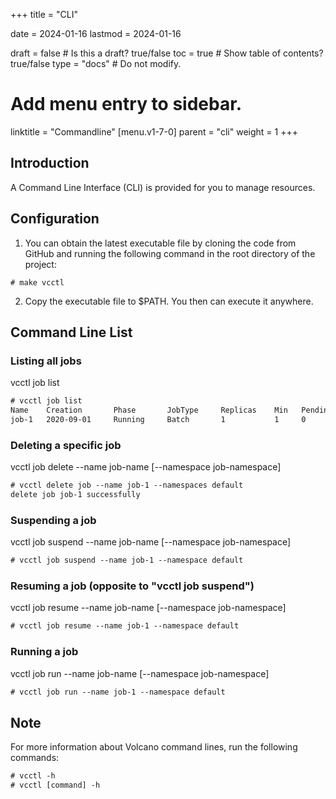+++
title = "CLI"


date = 2024-01-16
lastmod = 2024-01-16

draft = false  # Is this a draft? true/false
toc = true  # Show table of contents? true/false
type = "docs"  # Do not modify.

# Add menu entry to sidebar.
linktitle = "Commandline"
[menu.v1-7-0]
  parent = "cli"
  weight = 1
+++

## Introduction
A Command Line Interface (CLI) is provided for you to manage resources.
## Configuration

1. You can obtain the latest executable file by cloning the code from GitHub and running the following command in the root directory of the project:
```
# make vcctl
``` 
2. Copy the executable file to $PATH. You then can execute it anywhere.

## Command Line List
### Listing all jobs
vcctl job list

```html
# vcctl job list
Name    Creation       Phase       JobType     Replicas    Min   Pending   Running   Succeeded   Failed    Unknown     RetryCount
job-1   2020-09-01     Running     Batch       1           1     0         1         0           0         0           0        
```

### Deleting a specific job
vcctl job delete --name job-name [--namespace job-namespace] 

```html
# vcctl delete job --name job-1 --namespaces default
delete job job-1 successfully
```

### Suspending a job
vcctl job suspend --name job-name [--namespace job-namespace]

```html
# vcctl job suspend --name job-1 --namespace default
```

### Resuming a job (opposite to "vcctl job suspend")
vcctl job resume --name job-name [--namespace job-namespace]

```html
# vcctl job resume --name job-1 --namespace default
```

### Running a job
vcctl job run --name job-name [--namespace job-namespace]

```html
# vcctl job run --name job-1 --namespace default
```

## Note
For more information about Volcano command lines, run the following commands:

```html
# vcctl -h
# vcctl [command] -h
```
